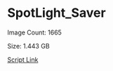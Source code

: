 # SpotLight_Saver

Image Count: 1665

Size: 1.443 GB

[Script Link](https://github.com/liuyal/Archive/blob/master/Python/Utilities/Miscellaneous/spotlight_saver.py)